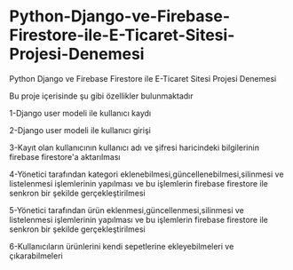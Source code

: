 # Python-Django-ve-Firebase-Firestore-ile-E-Ticaret-Sitesi-Projesi-Denemesi
Python Django ve Firebase Firestore ile E-Ticaret Sitesi Projesi Denemesi

Bu proje içerisinde şu gibi özellikler bulunmaktadır

1-Django user modeli ile kullanıcı kaydı

2-Django user modeli ile kullanıcı girişi

3-Kayıt olan kullanıcının kullanıcı adı ve şifresi haricindeki bilgilerinin firebase firestore'a aktarılması 

4-Yönetici tarafından kategori eklenebilmesi,güncellenebilmesi,silinmesi ve listelenmesi işlemlerinin yapılması ve bu işlemlerin firebase firestore ile senkron bir şekilde gerçekleştirilmesi

5-Yönetici tarafından ürün eklenmesi,güncellenmesi,silinmesi ve listelenmesi işlemlerinin yapılması ve bu işlemlerin firebase firestore ile senkron bir şekilde gerçekleştirilmesi

6-Kullanıcıların ürünlerini kendi sepetlerine ekleyebilmeleri ve çıkarabilmeleri

